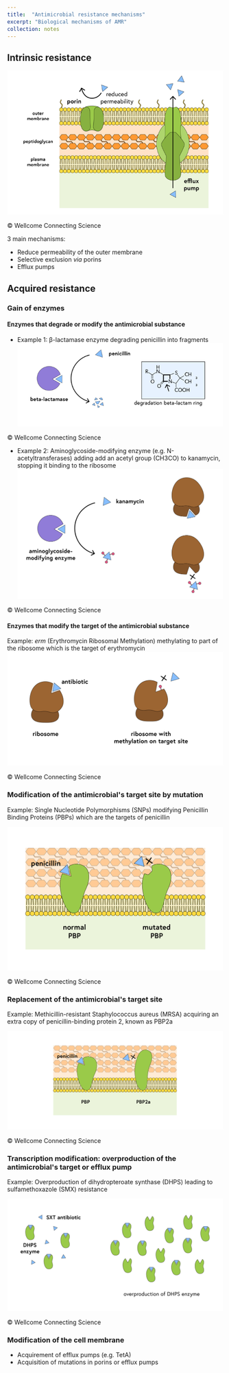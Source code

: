 ```yaml
---
title:  "Antimicrobial resistance mechanisms"
excerpt: "Biological mechanisms of AMR"
collection: notes
---
```


## Intrinsic resistance

![Mechanisms of intrinsic resistance](/images/intrinsic_resistance_mechanisms.png)

© Wellcome Connecting Science

3 main mechanisms:
* Reduce permeability of the outer membrane
* Selective exclusion *via* porins
* Efflux pumps

## Acquired resistance
### Gain of enzymes
#### Enzymes that degrade or modify the antimicrobial substance
* Example 1: β-lactamase enzyme degrading penicillin into fragments
![Beta-lactamase](/images/beta_lactamase.png)

© Wellcome Connecting Science

* Example 2: Aminoglycoside-modifying enzyme (e.g. N-acetyltransferases) adding add an acetyl group (CH3CO) to kanamycin, stopping it binding to the ribosome
![Aminoglycoside-modifying enzyme](/images/aminoglycoside_modifying_enzymes.png)

© Wellcome Connecting Science

#### Enzymes that modify the target of the antimicrobial substance

Example: *erm* (Erythromycin Ribosomal Methylation) methylating to part of the ribosome which is the target of erythromycin
![Erythromycin ribosomal methylation](/images/erm.png)

© Wellcome Connecting Science

### Modification of the antimicrobial's target site by mutation

Example: Single Nucleotide Polymorphisms (SNPs) modifying Penicillin Binding Proteins (PBPs) which are the targets of penicillin

![PBP SNPs](/images/pbp_snp.png)

© Wellcome Connecting Science

### Replacement of the antimicrobial's target site

Example: Methicillin-resistant Staphylococcus aureus (MRSA)  acquiring an extra copy of penicillin-binding protein 2, known as PBP2a

![PBP2a](/images/pbp2a.png)

© Wellcome Connecting Science

### Transcription modification: overproduction of the antimicrobial's target  or efflux pump

Example: Overproduction of dihydropteroate synthase (DHPS) leading to sulfamethoxazole (SMX) resistance

![DHPS overproduction](/images/dhps_overproduction.png)

© Wellcome Connecting Science

### Modification of the cell membrane
* Acquirement of efflux pumps (e.g. TetA)
* Acquisition of mutations in porins or efflux pumps